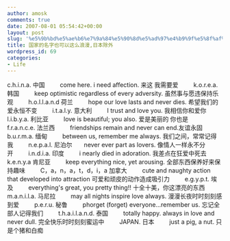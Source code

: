```yaml
---
author: amosk
comments: true
date: 2007-08-01 05:54:42+00:00
layout: post
slug: '%e5%9b%bd%e5%ae%b6%e7%9a%84%e5%90%8d%e5%ad%97%e4%b9%9f%e5%8f%af%e4%bb%a5%e8%bf%99%e4%b9%88%e6%b5%aa%e6%bc%ab%e6%97%a5%e6%9c%ac%e9%99%a4%e5%a4%96'
title: 国家的名字也可以这么浪漫,日本除外
wordpress_id: 69
categories:
- Life
---
```


c.h.i.n.a. 中国        
come here. i need affection. 来这 我需要爱        
k.o.r.e.a. 韩国        
keep optimistic regardless of every adversity. 虽然事与愿违保持乐观        
h.o.l.l.a.n.d 荷兰        
hope our love lasts and never dies. 希望我们的爱永恒不变        
i.t.a.l.y. 意大利        
I trust and love you. 我相信你和爱你        
l.i.b.y.a. 利比亚        
love is beautiful; you also. 爱是美丽的 你也是        
f.r.a.n.c.e. 法兰西        
friendships remain and never can end.友谊永固        
b.u.r.m.a. 缅甸        
between us, remember me always. 我们之间，常常记得我        
n.e.p.a.l. 尼泊尔      
never ever part as lovers. 像情人一样永不分开        
i.n.d.i.a. 印度        
i nearly died in adoration. 我差点在狂爱中死去        
k.e.n.y.a 肯尼亚        
keep everything nice, yet arousing. 全部东西保养好来保持趣味        
C，a，n，a，t，d，i，a 加拿大        
cute and naughty action that developed into attraction 可爱和顽皮的动作造成吸引力        
e.g.y.p.t. 埃及        
everything's great, you pretty thing!! 十全十美，你这漂亮的东西        
m.a.n.i.l.a. 马尼拉        
may all nights inspire love always. 漫漫长夜时时刻刻感到爱        
p.e.r.u. 秘鲁        
phorget (forget) everyone...remember us. 忘记全部人记得我们        
t.h.a.i.l.a.n.d. 泰国        
totally happy. always in love and never dull. 完全快乐时时刻刻蜜运中        
JAPAN. 日本        
just a pig, a nut. 只是个猪和白痴
